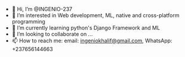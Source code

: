 - 👋 Hi, I’m @INGENIO-237
- 👀 I’m interested in Web development, ML, native and cross-platform programming
- 🌱 I’m currently learning python's Django Framework and ML
- 💞️ I’m looking to collaborate on ...
- 📫 How to reach me: email: ingeniokhalif@gmail.com, WhatsApp: +237656144663

<!---
INGENIO-237/INGENIO-237 is a ✨ special ✨ repository because its `README.md` (this file) appears on your GitHub profile.
You can click the Preview link to take a look at your changes.
--->

